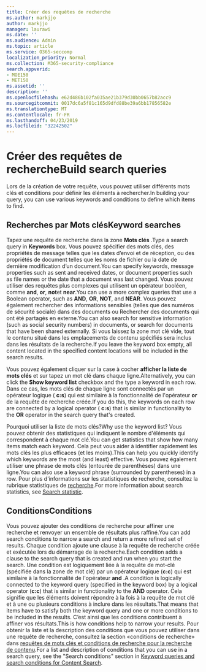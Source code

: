 ```yaml
---
title: Créer des requêtes de recherche
ms.author: markjjo
author: markjjo
manager: laurawi
ms.date: ''
ms.audience: Admin
ms.topic: article
ms.service: O365-seccomp
localization_priority: Normal
ms.collection: M365-security-compliance
search.appverid:
- MOE150
- MET150
ms.assetid: ''
description: ''
ms.openlocfilehash: e62d486b102fa035ae21b379d30bb0657b82acc9
ms.sourcegitcommit: 0017dc6a5f81c165d9dfd88be39a6bb17856582e
ms.translationtype: MT
ms.contentlocale: fr-FR
ms.lasthandoff: 04/23/2019
ms.locfileid: "32242502"
---
```

# <a name="build-search-queries"></a><span data-ttu-id="cc6b4-102">Créer des requêtes de recherche</span><span class="sxs-lookup"><span data-stu-id="cc6b4-102">Build search queries</span></span>

<span data-ttu-id="cc6b4-103">Lors de la création de votre requête, vous pouvez utiliser différents mots clés et conditions pour définir les éléments à rechercher.</span><span class="sxs-lookup"><span data-stu-id="cc6b4-103">In building your query, you can use various keywords and conditions to define which items to find.</span></span>

## <a name="keyword-searches"></a><span data-ttu-id="cc6b4-104">Recherches par Mots clés</span><span class="sxs-lookup"><span data-stu-id="cc6b4-104">Keyword searches</span></span>

<span data-ttu-id="cc6b4-105">Tapez une requête de recherche dans la zone **Mots clés** .</span><span class="sxs-lookup"><span data-stu-id="cc6b4-105">Type a search query in **Keywords** box.</span></span> <span data-ttu-id="cc6b4-106">Vous pouvez spécifier des mots clés, des propriétés de message telles que les dates d’envoi et de réception, ou des propriétés de document telles que les noms de fichier ou la date de dernière modification d’un document.</span><span class="sxs-lookup"><span data-stu-id="cc6b4-106">You can specify keywords, message properties such as sent and received dates, or document properties such as file names or the date that a document was last changed.</span></span> <span data-ttu-id="cc6b4-107">Vous pouvez utiliser des requêtes plus complexes qui utilisent un opérateur booléen, comme **and**, **or**, **not**et **near**.</span><span class="sxs-lookup"><span data-stu-id="cc6b4-107">You can use a more complex queries that use a Boolean operator, such as **AND**, **OR**, **NOT**, and **NEAR**.</span></span> <span data-ttu-id="cc6b4-108">Vous pouvez également rechercher des informations sensibles (telles que des numéros de sécurité sociale) dans des documents ou Rechercher des documents qui ont été partagés en externe.</span><span class="sxs-lookup"><span data-stu-id="cc6b4-108">You can also search for sensitive information (such as social security numbers) in documents, or search for documents that have been shared externally.</span></span> <span data-ttu-id="cc6b4-109">Si vous laissez la zone mot clé vide, tout le contenu situé dans les emplacements de contenu spécifiés sera inclus dans les résultats de la recherche.</span><span class="sxs-lookup"><span data-stu-id="cc6b4-109">If you leave the keyword box empty, all content located in the specified content locations will be included in the search results.</span></span>
    
<span data-ttu-id="cc6b4-110">Vous pouvez également cliquer sur la case à cocher **afficher la liste de mots clés** et sur tapez un mot clé dans chaque ligne.</span><span class="sxs-lookup"><span data-stu-id="cc6b4-110">Alternatively, you can click the **Show keyword list** checkbox and the type a keyword in each row.</span></span> <span data-ttu-id="cc6b4-111">Dans ce cas, les mots clés de chaque ligne sont connectés par un opérateur logique ( **c:s**) qui est similaire à la fonctionnalité de l'opérateur **or** de la requête de recherche créée.</span><span class="sxs-lookup"><span data-stu-id="cc6b4-111">If you do this, the keywords on each row are connected by a logical operator ( **c:s**) that is similar in functionality to the **OR** operator in the search query that's created.</span></span> 
    
<span data-ttu-id="cc6b4-112">Pourquoi utiliser la liste de mots clés?</span><span class="sxs-lookup"><span data-stu-id="cc6b4-112">Why use the keyword list?</span></span> <span data-ttu-id="cc6b4-113">Vous pouvez obtenir des statistiques qui indiquent le nombre d'éléments qui correspondent à chaque mot clé.</span><span class="sxs-lookup"><span data-stu-id="cc6b4-113">You can get statistics that show how many items match each keyword.</span></span> <span data-ttu-id="cc6b4-114">Cela peut vous aider à identifier rapidement les mots clés les plus efficaces (et les moins).</span><span class="sxs-lookup"><span data-stu-id="cc6b4-114">This can help you quickly identify which keywords are the most (and least) effective.</span></span> <span data-ttu-id="cc6b4-115">Vous pouvez également utiliser une phrase de mots clés (entourée de parenthèses) dans une ligne.</span><span class="sxs-lookup"><span data-stu-id="cc6b4-115">You can also use a keyword phrase (surrounded by parentheses) in a row.</span></span> <span data-ttu-id="cc6b4-116">Pour plus d'informations sur les statistiques de recherche, consultez la rubrique statistiques de [recherche](search-statistics.md).</span><span class="sxs-lookup"><span data-stu-id="cc6b4-116">For more information about search statistics, see [Search statistic](search-statistics.md).</span></span>

## <a name="conditions"></a><span data-ttu-id="cc6b4-117">Conditions</span><span class="sxs-lookup"><span data-stu-id="cc6b4-117">Conditions</span></span>
    
<span data-ttu-id="cc6b4-118">Vous pouvez ajouter des conditions de recherche pour affiner une recherche et renvoyer un ensemble de résultats plus raffiné.</span><span class="sxs-lookup"><span data-stu-id="cc6b4-118">You can add search conditions to narrow a search and return a more refined set of results.</span></span> <span data-ttu-id="cc6b4-119">Chaque condition ajoute une clause à la requête de recherche créée et exécutée lors du démarrage de la recherche.</span><span class="sxs-lookup"><span data-stu-id="cc6b4-119">Each condition adds a clause to the search query that is created and run when you start the search.</span></span> <span data-ttu-id="cc6b4-120">Une condition est logiquement liée à la requête de mot-clé (spécifiée dans la zone de mot clé) par un opérateur logique (**c:c**) qui est similaire à la fonctionnalité de l'opérateur **and** .</span><span class="sxs-lookup"><span data-stu-id="cc6b4-120">A condition is logically connected to the keyword query (specified in the keyword box) by a logical operator (**c:c**) that is similar in functionality to the **AND** operator.</span></span> <span data-ttu-id="cc6b4-121">Cela signifie que les éléments doivent répondre à la fois à la requête de mot clé et à une ou plusieurs conditions à inclure dans les résultats.</span><span class="sxs-lookup"><span data-stu-id="cc6b4-121">That means that items have to satisfy both the keyword query and one or more conditions to be included in the results.</span></span> <span data-ttu-id="cc6b4-122">C’est ainsi que les conditions contribuent à affiner vos résultats.</span><span class="sxs-lookup"><span data-stu-id="cc6b4-122">This is how conditions help to narrow your results.</span></span> <span data-ttu-id="cc6b4-123">Pour obtenir la liste et la description des conditions que vous pouvez utiliser dans une requête de recherche, consultez la section «conditions de recherche» dans [requêtes de mots clés et conditions de recherche pour la recherche de contenu](../keyword-queries-and-search-conditions.md#search-conditions).</span><span class="sxs-lookup"><span data-stu-id="cc6b4-123">For a list and description of conditions that you can use in a search query, see the "Search conditions" section in [Keyword queries and search conditions for Content Search](../keyword-queries-and-search-conditions.md#search-conditions).</span></span>


